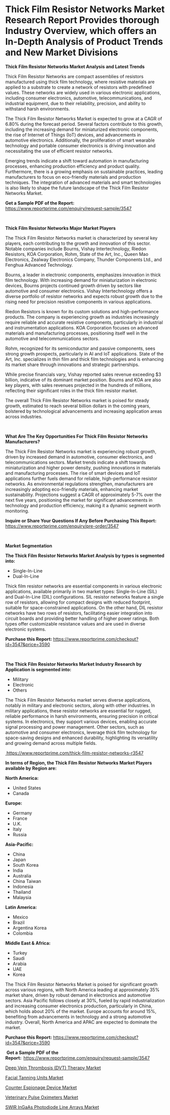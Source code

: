 <p><h1>Thick Film Resistor Networks Market Research Report Provides thorough Industry Overview, which offers an In-Depth Analysis of Product Trends and New Market Divisions</h1></p><p><strong>Thick Film Resistor Networks Market Analysis and Latest Trends</strong></p>
<p><p>Thick Film Resistor Networks are compact assemblies of resistors manufactured using thick film technology, where resistive materials are applied to a substrate to create a network of resistors with predefined values. These networks are widely used in various electronic applications, including consumer electronics, automotive, telecommunications, and industrial equipment, due to their reliability, precision, and ability to withstand harsh environments.</p><p>The Thick Film Resistor Networks Market is expected to grow at a CAGR of 6.80% during the forecast period. Several factors contribute to this growth, including the increasing demand for miniaturized electronic components, the rise of Internet of Things (IoT) devices, and advancements in automotive electronics. Additionally, the proliferation of smart wearable technology and portable consumer electronics is driving innovation and necessitating the use of efficient resistor networks.</p><p>Emerging trends indicate a shift toward automation in manufacturing processes, enhancing production efficiency and product quality. Furthermore, there is a growing emphasis on sustainable practices, leading manufacturers to focus on eco-friendly materials and production techniques. The integration of advanced materials and smart technologies is also likely to shape the future landscape of the Thick Film Resistor Networks Market.</p></p>
<p><strong>Get a Sample PDF of the Report:&nbsp;</strong> <a href="https://www.reportprime.com/enquiry/request-sample/3547">https://www.reportprime.com/enquiry/request-sample/3547</a></p>
<p>&nbsp;</p>
<p><strong>Thick Film Resistor Networks Major Market Players</strong></p>
<p><p>The Thick Film Resistor Networks market is characterized by several key players, each contributing to the growth and innovation of this sector. Notable companies include Bourns, Vishay Intertechnology, Riedon Resistors, KOA Corporation, Rohm, State of the Art, Inc., Queen Mao Electronics, Zealway Electronics Company, Thunder Components Ltd., and Fenghua Advanced Technology.</p><p>Bourns, a leader in electronic components, emphasizes innovation in thick film technology. With increasing demand for miniaturization in electronic devices, Bourns projects continued growth driven by sectors like automotive and consumer electronics. Vishay Intertechnology offers a diverse portfolio of resistor networks and expects robust growth due to the rising need for precision resistive components in various applications.</p><p>Riedon Resistors is known for its custom solutions and high-performance products. The company is experiencing growth as industries increasingly require reliable and accurate resistive components, particularly in industrial and instrumentation applications. KOA Corporation focuses on advanced materials and manufacturing processes, positioning itself well in the automotive and telecommunications sectors.</p><p>Rohm, recognized for its semiconductor and passive components, sees strong growth prospects, particularly in AI and IoT applications. State of the Art, Inc. specializes in thin film and thick film technologies and is enhancing its market share through innovations and strategic partnerships.</p><p>While precise financials vary, Vishay reported sales revenue exceeding $3 billion, indicative of its dominant market position. Bourns and KOA are also key players, with sales revenues projected in the hundreds of millions, reflecting their significant roles in the thick film resistor market.</p><p>The overall Thick Film Resistor Networks market is poised for steady growth, estimated to reach several billion dollars in the coming years, bolstered by technological advancements and increasing application areas across industries.</p></p>
<p>&nbsp;</p>
<p><strong>What Are The Key Opportunities For Thick Film Resistor Networks Manufacturers?</strong></p>
<p><p>The Thick Film Resistor Networks market is experiencing robust growth, driven by increased demand in automotive, consumer electronics, and telecommunications sectors. Market trends indicate a shift towards miniaturization and higher power density, pushing innovations in materials and manufacturing processes. The rise of smart devices and IoT applications further fuels demand for reliable, high-performance resistor networks. As environmental regulations strengthen, manufacturers are increasingly adopting eco-friendly materials, enhancing market sustainability. Projections suggest a CAGR of approximately 5-7% over the next five years, positioning the market for significant advancements in technology and production efficiency, making it a dynamic segment worth monitoring.</p></p>
<p><strong>Inquire or Share Your Questions If Any Before Purchasing This Report:</strong> <a href="https://www.reportprime.com/enquiry/pre-order/3547">https://www.reportprime.com/enquiry/pre-order/3547</a></p>
<p>&nbsp;</p>
<p><strong>Market Segmentation</strong></p>
<p><strong>The Thick Film Resistor Networks Market Analysis by types is segmented into:</strong></p>
<p><ul><li>Single-In-Line</li><li>Dual-In-Line</li></ul></p>
<p><p>Thick film resistor networks are essential components in various electronic applications, available primarily in two market types: Single-In-Line (SIL) and Dual-In-Line (DIL) configurations. SIL resistor networks feature a single row of resistors, allowing for compact designs with reduced footprint, suitable for space-constrained applications. On the other hand, DIL resistor networks have two rows of resistors, facilitating easier integration into circuit boards and providing better handling of higher power ratings. Both types offer customizable resistance values and are used in diverse electronic systems.</p></p>
<p><strong>Purchase this Report:&nbsp;</strong><a href="https://www.reportprime.com/checkout?id=3547&price=3590">https://www.reportprime.com/checkout?id=3547&price=3590</a></p>
<p>&nbsp;</p>
<p><strong>The Thick Film Resistor Networks Market Industry Research by Application is segmented into:</strong></p>
<p><ul><li>Military</li><li>Electronic</li><li>Others</li></ul></p>
<p><p>The Thick Film Resistor Networks market serves diverse applications, notably in military and electronic sectors, along with other industries. In military applications, these resistor networks are essential for rugged, reliable performance in harsh environments, ensuring precision in critical systems. In electronics, they support various devices, enabling accurate signal processing and power management. Other sectors, such as automotive and consumer electronics, leverage thick film technology for space-saving designs and enhanced durability, highlighting its versatility and growing demand across multiple fields.</p></p>
<p><a href="https://www.reportprime.com/thick-film-resistor-networks-r3547">&nbsp;https://www.reportprime.com/thick-film-resistor-networks-r3547</a></p>
<p><strong>In terms of Region, the Thick Film Resistor Networks Market Players available by Region are:</strong></p>
<p>
    <p> <strong> North America: </strong>
        <ul>
            <li>United States</li>
            <li>Canada</li>
        </ul>
        </p> 
    <p> <strong> Europe: </strong>
        <ul>
            <li>Germany</li>
            <li>France</li>
            <li>U.K.</li>
            <li>Italy</li>
            <li>Russia</li>
        </ul>
        </p> 
    <p> <strong> Asia-Pacific: </strong>
        <ul>
            <li>China</li>
            <li>Japan</li>
            <li>South Korea</li>
            <li>India</li>
            <li>Australia</li>
            <li>China Taiwan</li>
            <li>Indonesia</li>
            <li>Thailand</li>
            <li>Malaysia</li>
        </ul>
        </p> 
    <p> <strong> Latin America: </strong>
        <ul>
            <li>Mexico</li>
            <li>Brazil</li>
            <li>Argentina Korea</li>
            <li>Colombia</li>
        </ul>
        </p> 
    <p> <strong> Middle East & Africa: </strong>
        <ul>
            <li>Turkey</li>
            <li>Saudi</li>
            <li>Arabia</li>
            <li>UAE</li>
            <li>Korea</li>
        </ul>
    </p>
    </p>
<p><p>The Thick Film Resistor Networks Market is poised for significant growth across various regions, with North America leading at approximately 35% market share, driven by robust demand in electronics and automotive sectors. Asia Pacific follows closely at 30%, fueled by rapid industrialization and increasing consumer electronics production, particularly in China, which holds about 20% of the market. Europe accounts for around 15%, benefiting from advancements in technology and a strong automotive industry. Overall, North America and APAC are expected to dominate the market.</p></p>
<p><strong>Purchase this Report: </strong><a href="https://www.reportprime.com/checkout?id=3547&price=3590">https://www.reportprime.com/checkout?id=3547&price=3590</a></p>
<p>&nbsp;<strong>Get a Sample PDF of the Report:&nbsp;&nbsp;</strong><a href="https://www.reportprime.com/enquiry/request-sample/3547">https://www.reportprime.com/enquiry/request-sample/3547</a></p>
<p><strong></strong></p>
<p><p><a href="https://issuu.com/reportprime-2/docs/deep-vein-thrombosis-dvt-therapy-ma_01bb3a27dad2c9">Deep Vein Thrombosis (DVT) Therapy Market</a></p><p><a href="https://www.linkedin.com/pulse/global-facial-tanning-units-market-size-expected-experience-gwkre?trackingId=mZnJNTrqT%2Fm8vxg7WrabDA%3D%3D">Facial Tanning Units Market</a></p><p><a href="https://github.com/SamiaHussain82/Market-Research-Report-List-1/blob/main/counter-espionage-device-market.md">Counter Espionage Device Market</a></p><p><a href="https://www.linkedin.com/pulse/emerging-market-trends-regional-analysis-veterinary-pulse-chpoe?trackingId=8el8pR1oScC92xYfCzS6nA%3D%3D">Veterinary Pulse Oximeters Market</a></p><p><a href="https://github.com/carengczpoe/Market-Research-Report-List-1/blob/main/swir-ingaas-photodiode-line-arrays-market.md">SWIR InGaAs Photodiode Line Arrays Market</a></p></p>